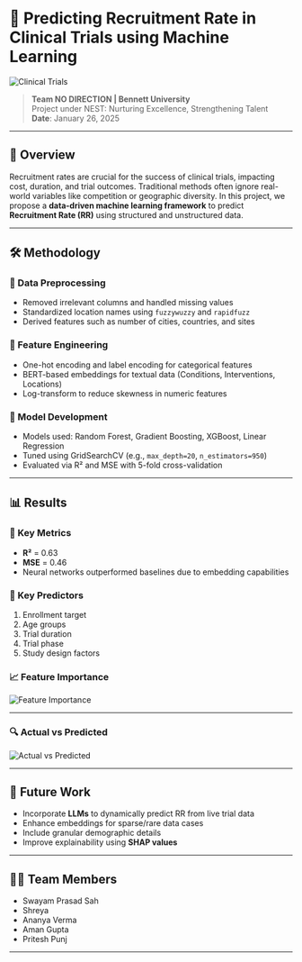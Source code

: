 # 🧠 Predicting Recruitment Rate in Clinical Trials using Machine Learning

![Clinical Trials](https://upload.wikimedia.org/wikipedia/commons/thumb/1/19/Clinical_Trials_2015_Visual.png/800px-Clinical_Trials_2015_Visual.png)

> **Team NO DIRECTION | Bennett University**  
> Project under NEST: Nurturing Excellence, Strengthening Talent  
> **Date**: January 26, 2025

---

## 📘 Overview

Recruitment rates are crucial for the success of clinical trials, impacting cost, duration, and trial outcomes. Traditional methods often ignore real-world variables like competition or geographic diversity. In this project, we propose a **data-driven machine learning framework** to predict **Recruitment Rate (RR)** using structured and unstructured data.

---

## 🛠️ Methodology

### 🔹 Data Preprocessing
- Removed irrelevant columns and handled missing values
- Standardized location names using `fuzzywuzzy` and `rapidfuzz`
- Derived features such as number of cities, countries, and sites

### 🔹 Feature Engineering
- One-hot encoding and label encoding for categorical features
- BERT-based embeddings for textual data (Conditions, Interventions, Locations)
- Log-transform to reduce skewness in numeric features

### 🔹 Model Development
- Models used: Random Forest, Gradient Boosting, XGBoost, Linear Regression
- Tuned using GridSearchCV (e.g., `max_depth=20`, `n_estimators=950`)
- Evaluated via R² and MSE with 5-fold cross-validation

---

## 📊 Results

### 🎯 Key Metrics
- **R²** = 0.63
- **MSE** = 0.46
- Neural networks outperformed baselines due to embedding capabilities

### 📌 Key Predictors
1. Enrollment target
2. Age groups
3. Trial duration
4. Trial phase
5. Study design factors

### 📈 Feature Importance

![Feature Importance](https://raw.githubusercontent.com/your-username/your-repo/main/assets/feature_importance.png)

---

### 🔍 Actual vs Predicted

![Actual vs Predicted](https://raw.githubusercontent.com/your-username/your-repo/main/assets/actual_vs_predicted.png)

---

## 🔮 Future Work

- Incorporate **LLMs** to dynamically predict RR from live trial data
- Enhance embeddings for sparse/rare data cases
- Include granular demographic details
- Improve explainability using **SHAP values**

---

## 🧑‍💻 Team Members
- Swayam Prasad Sah  
- Shreya  
- Ananya Verma  
- Aman Gupta  
- Pritesh Punj

---

